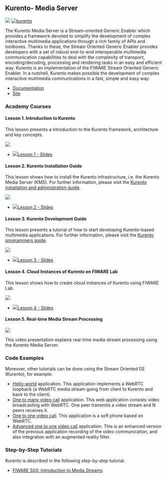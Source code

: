 <h2>Kurento- Media Server</h2>

[![](https://nexus.lab.fiware.org/repository/raw/public/badges/chapters/media-streams.svg)](https://www.fiware.org/developers/catalogue/)
[![kurento](https://img.shields.io/badge/tag-kurento-orange.svg?logo=stackoverflow)](http://stackoverflow.com/questions/tagged/kurento)

The Kurento Media Server is a Stream-oriented Generic Enabler which provides a framework devoted to simplify the development of complex interactive multimedia applications through a rich family of APIs and toolboxes. Thanks to these, the Stream Oriented Generic Enabler provides developers with a set of robust end-to-end interoperable multimedia communication capabilities to deal with the complexity of transport, encoding/decoding, processing and rendering tasks in an easy and efficient way.
Kurento is an implementation of the FIWARE Stream Oriented Generic Enabler. In a nutshell, Kurento makes possible the development of complex interactive multimedia communications in a fast, simple and easy way.

-   [Documentation](https://kurento.rtfd.io/)
-   [Site](https://www.kurento.org/)

<h3>Academy Courses</h3>


<h4>Lesson 1. Introduction to Kurento</h4>
This lesson presents a introduction to the Kurento framework, architecture and key concepts.

[![](http://img.youtube.com/vi/1EKV1wpz4iU/0.jpg)](https://www.youtube.com/watch?v=1EKV1wpz4iU "Introduction")

* <a href="http://www.slideshare.net/slideshow/embed_code/key/NrhOiNZgJYrTGP">![](https://fiware.github.io/academy/img/doc.svg)Lesson 1 - Slides</a>

<h4>Lesson 2. Kurento Installation Guide</h4>
This lesson shows how to install the Kurento infrastructure, i.e. the Kurento Media Server (KMS). For further information, please visit the <a href="http://kurento.readthedocs.io/en/stable/doc/admin_guide.html">Kurento installation and administration guide</a>.

[![](http://img.youtube.com/vi/I-qAFViQfBk/0.jpg)](https://www.youtube.com/watch?v=I-qAFViQfBk "Installation Guide")

* <a href="http://www.slideshare.net/slideshow/embed_code/key/4nuMbBzveljUwq">![](https://fiware.github.io/academy/img/doc.svg)Lesson 2 - Slides</a>

<h4>Lesson 3. Kurento Development Guide</h4>
This lesson presents a tutorial of how to start developing Kurento-based multimedia applications. For further information, please visit the <a href="http://kurento.readthedocs.io/en/stable/doc/user_guide.html">Kurento programmers guide</a>.

[![](http://img.youtube.com/vi/rloBE438avU/0.jpg)](https://www.youtube.com/watch?v=rloBE438avU "Development Guide")

* <a href="http://www.slideshare.net/slideshow/embed_code/key/rh4MdjkWfUJidt">![](https://fiware.github.io/academy/img/doc.svg)Lesson 3 - Slides</a>

<h4>Lesson 4. Cloud Instances of Kurento on FIWARE Lab</h4>
This lesson shows how to create cloud instances of Kurento using FIWARE Lab.

[![](http://img.youtube.com/vi/U-_vh03g5cs/0.jpg)](https://www.youtube.com/watch?v=U-_vh03g5cs "Cloud Instances")

* <a href="https://www.slideshare.net/slideshow/embed_code/key/yQP8pSzp244Isk">![](https://fiware.github.io/academy/img/doc.svg)Lesson 4 - Slides</a>


<h4>Lesson 5. Real-time Media Stream Processing</h4>

[![](http://img.youtube.com/vi/KpmOxTMb8Iw/0.jpg)](https://www.youtube.com/watch?v=KpmOxTMb8Iw "Media Streams")

This video presentation explains real-time media stream processing using the Kurento Media Server.


<h3>Code Examples</h3>

Moreover, other tutorials can be done using the Stream Oriented GE (Kurento), for example:&nbsp;

* <a href="https://doc-kurento.readthedocs.io/en/stable/user/tutorials.html#hello-world">Hello-world</a> application. This application implements a WebRTC loopback (a WebRTC media stream going from client to Kurento and back to the client).
* <a href="https://doc-kurento.readthedocs.io/en/stable/user/tutorials.html#webrtc-one-to-many-broadcast">One to many video call</a> application. This web application consists video broadcasting with WebRTC. One peer transmits a video stream and N peers receives it.
* <a href="https://doc-kurento.readthedocs.io/en/stable/user/tutorials.html#webrtc-one-to-one-video-call">One to one video call</a>. This application is a soft phone based on WebRTC.
* <a href="https://doc-kurento.readthedocs.io/en/stable/user/tutorials.html#webrtc-one-to-one-video-call-with-recording-and-filtering">Advanced one to one video call</a> application. This is an enhanced version of the previous application recording of the video communication, and also integration with an augmented reality filter.



<h3>Step-by-Step Tutorials</h3>

Kurento is described in the following step-by-step tutorial:

* [FIWARE 503: Introduction to Media Streams](https://fiware-tutorials.readthedocs.io/en/latest/media-streams)


